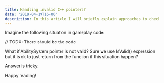 ```yaml
---
title: Handling invalid C++ pointers?
date: "2019-04-19T16-00"
description: In this article I will briefly explain approaches to check if a pointer is valid and why it is important.
---
```


Imagine the following situation in gameplay code:

// TODO: There should be the code


What if AbilitySystem pointer is not valid? Sure we use IsValid() expression but it is ok to just return from the function if this situation happen?

Answer is tricky.




Happy reading!